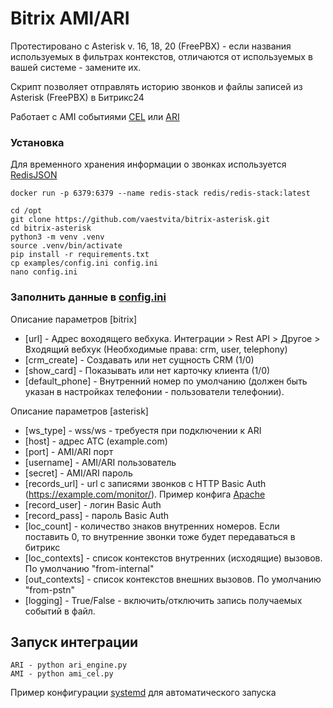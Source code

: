 # Bitrix AMI/ARI 

Протестировано с Asterisk v. 16, 18, 20 (FreePBX) - если названия используемых в фильтрах контекстов, отличаются от используемых в вашей системе - замените их.

Скрипт позволяет отправлять историю звонков и файлы записей из Asterisk (FreePBX) в Битрикс24

Работает с AMI событиями [CEL](/ami_cel.py) или [ARI](/ari_engine.py)

### Установка 

Для временного хранения информации о звонках используется [RedisJSON](https://github.com/RedisJSON/RedisJSON) 
```
docker run -p 6379:6379 --name redis-stack redis/redis-stack:latest
```

```
cd /opt
git clone https://github.com/vaestvita/bitrix-asterisk.git
cd bitrix-asterisk
python3 -m venv .venv
source .venv/bin/activate
pip install -r requirements.txt
cp examples/config.ini config.ini
nano config.ini
```
 
### Заполнить данные в [config.ini](examples/config.ini)

Описание параметров [bitrix]
+ [url] - Адрес воходящего вебхука. Интеграции > Rest API > Другое > Входящий вебхук (Необходимые права: crm, user, telephony)
+ [crm_create] - Создавать или нет сущность CRM (1/0)
+ [show_card] - Показывать или нет карточку клиента (1/0)
+ [default_phone] - Внутренний номер по умолчанию (должен быть указан в настройках телефонии - пользователи телефонии).

Описание параметров [asterisk]
+ [ws_type] - wss/ws - требуестя при подключении к ARI
+ [host] - адрес ATC (example.com)
+ [port] - AMI/ARI порт
+ [username] - AMI/ARI пользователь
+ [secret] - AMI/ARI пароль
+ [records_url] - url с записями звонков с HTTP Basic Auth (https://example.com/monitor/). Пример конфига [Apache](examples/monitor.conf)
+ [record_user] - логин Basic Auth
+ [record_pass] - пароль Basic Auth
+ [loc_count] - количество знаков внутренних номеров. Если поставить 0, то внутренние звонки тоже будет передаваться в битрикс
+ [loc_contexts] - список контекстов внутренних (исходящие) вызовов. По умолчанию "from-internal"
+ [out_contexts] - список контекстов внешних вызовов. По умолчанию "from-pstn"
+ [logging] - True/False - включить/отключить запись получаемых событий в файл.

## Запуск интеграции

```
ARI - python ari_engine.py
AMI - python ami_cel.py
```

Пример конфигурации [systemd](/examples/b24_integration.service) для автоматического запуска